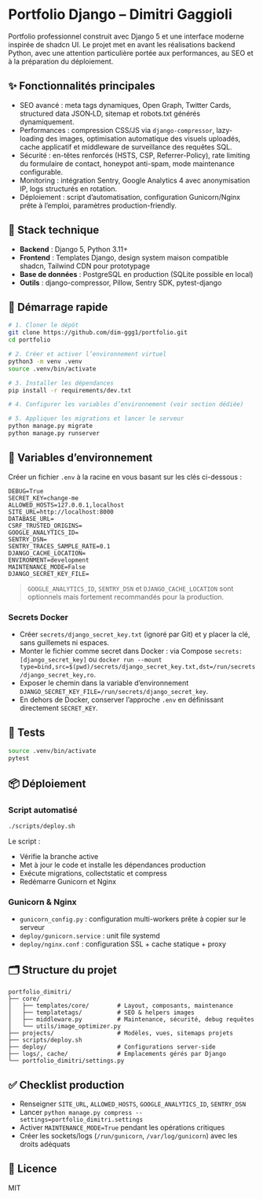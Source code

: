 # Portfolio Django – Dimitri Gaggioli

Portfolio professionnel construit avec Django 5 et une interface moderne inspirée de shadcn UI. Le projet met en avant les réalisations backend Python, avec une attention particulière portée aux performances, au SEO et à la préparation du déploiement.

## ✨ Fonctionnalités principales

- SEO avancé : meta tags dynamiques, Open Graph, Twitter Cards, structured data JSON‑LD, sitemap et robots.txt générés dynamiquement.
- Performances : compression CSS/JS via `django-compressor`, lazy-loading des images, optimisation automatique des visuels uploadés, cache applicatif et middleware de surveillance des requêtes SQL.
- Sécurité : en-têtes renforcés (HSTS, CSP, Referrer-Policy), rate limiting du formulaire de contact, honeypot anti-spam, mode maintenance configurable.
- Monitoring : intégration Sentry, Google Analytics 4 avec anonymisation IP, logs structurés en rotation.
- Déploiement : script d’automatisation, configuration Gunicorn/Nginx prête à l’emploi, paramètres production-friendly.

## 🧰 Stack technique

- **Backend** : Django 5, Python 3.11+
- **Frontend** : Templates Django, design system maison compatible shadcn, Tailwind CDN pour prototypage
- **Base de données** : PostgreSQL en production (SQLite possible en local)
- **Outils** : django-compressor, Pillow, Sentry SDK, pytest-django

## 🚀 Démarrage rapide

```bash
# 1. Cloner le dépôt
git clone https://github.com/dim-ggg1/portfolio.git
cd portfolio

# 2. Créer et activer l’environnement virtuel
python3 -m venv .venv
source .venv/bin/activate

# 3. Installer les dépendances
pip install -r requirements/dev.txt

# 4. Configurer les variables d’environnement (voir section dédiée)

# 5. Appliquer les migrations et lancer le serveur
python manage.py migrate
python manage.py runserver
```

## 🔐 Variables d’environnement

Créer un fichier `.env` à la racine en vous basant sur les clés ci-dessous :

```
DEBUG=True
SECRET_KEY=change-me
ALLOWED_HOSTS=127.0.0.1,localhost
SITE_URL=http://localhost:8000
DATABASE_URL=
CSRF_TRUSTED_ORIGINS=
GOOGLE_ANALYTICS_ID=
SENTRY_DSN=
SENTRY_TRACES_SAMPLE_RATE=0.1
DJANGO_CACHE_LOCATION=
ENVIRONMENT=development
MAINTENANCE_MODE=False
DJANGO_SECRET_KEY_FILE=
```

> `GOOGLE_ANALYTICS_ID`, `SENTRY_DSN` et `DJANGO_CACHE_LOCATION` sont optionnels mais fortement recommandés pour la production.

### Secrets Docker

- Créer `secrets/django_secret_key.txt` (ignoré par Git) et y placer la clé, sans guillemets ni espaces.
- Monter le fichier comme secret dans Docker : via Compose `secrets: [django_secret_key]` ou `docker run --mount type=bind,src=$(pwd)/secrets/django_secret_key.txt,dst=/run/secrets/django_secret_key,ro`.
- Exposer le chemin dans la variable d’environnement `DJANGO_SECRET_KEY_FILE=/run/secrets/django_secret_key`.
- En dehors de Docker, conserver l’approche `.env` en définissant directement `SECRET_KEY`.

## 🧪 Tests

```bash
source .venv/bin/activate
pytest
```

## 📦 Déploiement

### Script automatisé

```bash
./scripts/deploy.sh
```

Le script :

- Vérifie la branche active
- Met à jour le code et installe les dépendances production
- Exécute migrations, collectstatic et compress
- Redémarre Gunicorn et Nginx

### Gunicorn & Nginx

- `gunicorn_config.py` : configuration multi-workers prête à copier sur le serveur
- `deploy/gunicorn.service` : unit file systemd
- `deploy/nginx.conf` : configuration SSL + cache statique + proxy

## 🗂️ Structure du projet

```
portfolio_dimitri/
├── core/
│   ├── templates/core/        # Layout, composants, maintenance
│   ├── templatetags/          # SEO & helpers images
│   ├── middleware.py          # Maintenance, sécurité, debug requêtes
│   └── utils/image_optimizer.py
├── projects/                  # Modèles, vues, sitemaps projets
├── scripts/deploy.sh
├── deploy/                    # Configurations server-side
├── logs/, cache/              # Emplacements gérés par Django
└── portfolio_dimitri/settings.py
```

## ✅ Checklist production

- Renseigner `SITE_URL`, `ALLOWED_HOSTS`, `GOOGLE_ANALYTICS_ID`, `SENTRY_DSN`
- Lancer `python manage.py compress --settings=portfolio_dimitri.settings`
- Activer `MAINTENANCE_MODE=True` pendant les opérations critiques
- Créer les sockets/logs (`/run/gunicorn`, `/var/log/gunicorn`) avec les droits adéquats

## 📄 Licence

MIT
